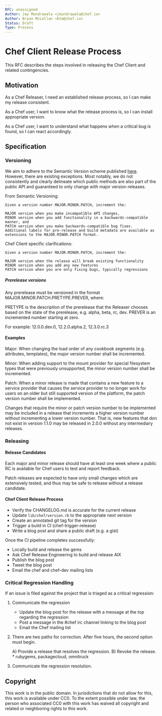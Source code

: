 ```yaml
---
RFC: unassigned
Author: Jay Mundrawala <jmundrawala@chef.io>
Author: Bryan McLellan <btm@chef.io>
Status: Draft
Type: Process
---
```


# Chef Client Release Process

This RFC describes the steps involved in releasing the Chef Client and related contingencies.

## Motivation

As a Chef Releaser,
I need an established release process,
so I can make my release consistent.

As a Chef user,
I want to know what the release process is,
so I can install appropriate version.

As a Chef user,
I want to understand what happens when a critical bug is found,
so I can react accordingly.

## Specification

### Versioning

We aim to adhere to the Semantic Version scheme published [here](http://semver.org/). However, there are existing exceptions. Most notably, we do not consistently and clearly delineate which public methods are also part of the public API and guaranteed to only change with major version releases.

From Semantic Versioning:

```
Given a version number MAJOR.MINOR.PATCH, increment the:

MAJOR version when you make incompatible API changes,
MINOR version when you add functionality in a backwards-compatible manner, and
PATCH version when you make backwards-compatible bug fixes.
Additional labels for pre-release and build metadata are available as extensions to the MAJOR.MINOR.PATCH format.
```

Chef Client specific clarifications:

```
Given a version number MAJOR.MINOR.PATCH, increment the:

MAJOR version when the release will break existing functionality
MINOR version when you add any new features
PATCH version when you are only fixing bugs, typically regressions
```

##### Prerelease versions

Any prerelease must be versioned in the format MAJOR.MINOR.PATCH.PRETYPE.PREVER, where:

PRETYPE is the description of the prerelease that the Releaser chooses based on the state of the prerelease, e.g. alpha, beta, rc, dev.
PREVER is an incremented number starting at zero.

For example: 12.0.0.dev.0, 12.2.0.alpha.2, 12.3.0.rc.3

#### Examples

Major: When changing the load order of any cookbook segments (e.g. attributes, templates), the major version number shall be incremented.

Minor: When adding support to the mount provider for special filesystem types that were previously unsupported, the minor version number shall be incremented.

Patch: When a minor release is made that contains a new feature to a service provider that causes the service provider to no longer work for users on an older but still supported version of the platform, the patch version number shall be implemented.

Changes that require the minor or patch version number to be implemented may be included in a release that increments a higher version number without incrementing a lower version number. That is, new features that don not exist in version 1.1.0 may be released in 2.0.0 without any intermediary releases.

### Releasing

#### Release Candidates

Each major and minor release should have at least one week where a public RC is available
for Chef users to test and report feedback.

Patch releases are expected to have only small changes which are extensively tested, and thus may be safe to release without a release candidate.

#### Chef Client Release Process

* Verify the CHANGELOG.md is accurate for the current release
* Update ```lib/chef/version.rb``` to the appropriate next version
* Create an annotated git tag for the version
* Trigger a build in CI (chef-trigger-release)
* Write a blog post and share a public draft (e.g. a gist)

Once the CI pipeline completes successfully:

* Locally build and release the gems
* Ask Chef Release Engineering to build and release AIX
* Publish the blog post
* Tweet the blog post
* Email the chef and chef-dev mailing lists

### Critical Regression Handling

If an issue is filed against the project that is triaged as a critical regression:

1) Communicate the regression
    - Update the blog post for the release with a message at the top regarding the regression
    - Post a message in the #chef irc channel linking to the blog post
    - Email the Chef mailing list

2) There are two paths for correction. After five hours, the second option must begin.

    A) Provide a release that resolves the regression.
    B) Revoke the release.
        * rubygems, packagecloud, omnitruck

3) Communicate the regression resolution.

## Copyright

This work is in the public domain. In jurisdictions that do not allow for this,
this work is available under CC0. To the extent possible under law, the person
who associated CC0 with this work has waived all copyright and related or
neighboring rights to this work.

